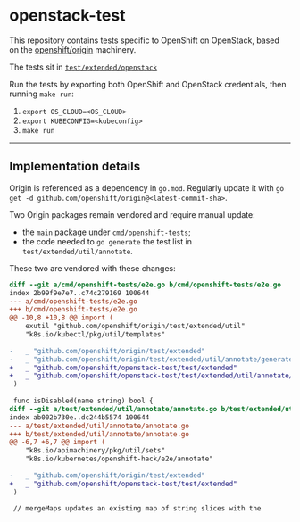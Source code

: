 # openstack-test

This repository contains tests specific to OpenShift on OpenStack, based on the [openshift/origin][1] machinery.

The tests sit in [`test/extended/openstack`][2]

Run the tests by exporting both OpenShift and OpenStack credentials, then running `make run`:
1. `export OS_CLOUD=<OS_CLOUD>`
1. `export KUBECONFIG=<kubeconfig>`
1. `make run`

---

## Implementation details

Origin is referenced as a dependency in `go.mod`. Regularly update it with `go get -d github.com/openshift/origin@<latest-commit-sha>`.

Two Origin packages remain vendored and require manual update:

* the `main` package under `cmd/openshift-tests`;
* the code needed to `go generate` the test list in `test/extended/util/annotate`.

These two are vendored with these changes:

```diff
diff --git a/cmd/openshift-tests/e2e.go b/cmd/openshift-tests/e2e.go
index 2b99f9e7e7..c74c279169 100644
--- a/cmd/openshift-tests/e2e.go
+++ b/cmd/openshift-tests/e2e.go
@@ -10,8 +10,8 @@ import (
 	exutil "github.com/openshift/origin/test/extended/util"
 	"k8s.io/kubectl/pkg/util/templates"
 
-	_ "github.com/openshift/origin/test/extended"
-	_ "github.com/openshift/origin/test/extended/util/annotate/generated"
+	_ "github.com/openshift/openstack-test/test/extended"
+	_ "github.com/openshift/openstack-test/test/extended/util/annotate/generated"
 )
 
 func isDisabled(name string) bool {
diff --git a/test/extended/util/annotate/annotate.go b/test/extended/util/annotate/annotate.go
index ab002b730e..dc244b5574 100644
--- a/test/extended/util/annotate/annotate.go
+++ b/test/extended/util/annotate/annotate.go
@@ -6,7 +6,7 @@ import (
 	"k8s.io/apimachinery/pkg/util/sets"
 	"k8s.io/kubernetes/openshift-hack/e2e/annotate"
 
-	_ "github.com/openshift/origin/test/extended"
+	_ "github.com/openshift/openstack-test/test/extended"
 )
 
 // mergeMaps updates an existing map of string slices with the
```

[1]: https://github.com/openshift/origin
[2]: test/extended/openstack

